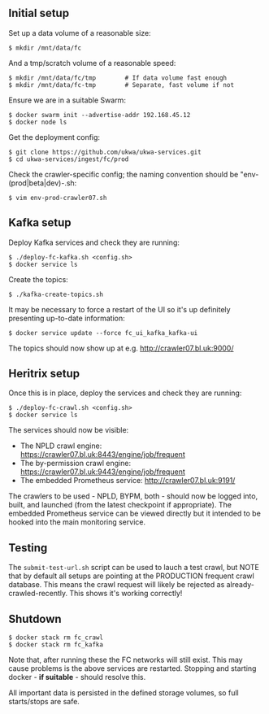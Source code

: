 ## Initial setup

Set up a data volume of a reasonable size:

    $ mkdir /mnt/data/fc

And a tmp/scratch volume of a reasonable speed:

    $ mkdir /mnt/data/fc/tmp		# If data volume fast enough
    $ mkdir /mnt/data/fc-tmp		# Separate, fast volume if not

Ensure we are in a suitable Swarm:

    $ docker swarm init --advertise-addr 192.168.45.12
    $ docker node ls

Get the deployment config:

    $ git clone https://github.com/ukwa/ukwa-services.git
    $ cd ukwa-services/ingest/fc/prod

Check the crawler-specific config; the naming convention should be "env-(prod|beta|dev)-<server name>.sh:

    $ vim env-prod-crawler07.sh


## Kafka setup

Deploy Kafka services and check they are running:

    $ ./deploy-fc-kafka.sh <config.sh>
    $ docker service ls

Create the topics:

    $ ./kafka-create-topics.sh

It may be necessary to force a restart of the UI so it's up definitely presenting up-to-date information:

    $ docker service update --force fc_ui_kafka_kafka-ui

The topics should now show up at e.g. http://crawler07.bl.uk:9000/


## Heritrix setup

Once this is in place, deploy the services and check they are running:

    $ ./deploy-fc-crawl.sh <config.sh>
    $ docker service ls

The services should now be visible:

* The NPLD crawl engine: https://crawler07.bl.uk:8443/engine/job/frequent
* The by-permission crawl engine: https://crawler07.bl.uk:9443/engine/job/frequent 
* The embedded Prometheus service: http://crawler07.bl.uk:9191/

The crawlers to be used - NPLD, BYPM, both - should now be logged into, built, and launched (from the latest checkpoint if appropriate).
The embedded Prometheus service can be viewed directly but it intended to be hooked into the main monitoring service.

## Testing

The `submit-test-url.sh` script can be used to lauch a test crawl, but NOTE that by default all setups are pointing at the PRODUCTION frequent crawl database. This means the crawl request will likely be rejected as already-crawled-recently. This shows it's working correctly!



## Shutdown

    $ docker stack rm fc_crawl
    $ docker stack rm fc_kafka

Note that, after running these the FC networks will still exist. This may cause problems is the above services are restarted. Stopping and starting docker - __if suitable__ - should resolve this.

All important data is persisted in the defined storage volumes, so full starts/stops are safe.
